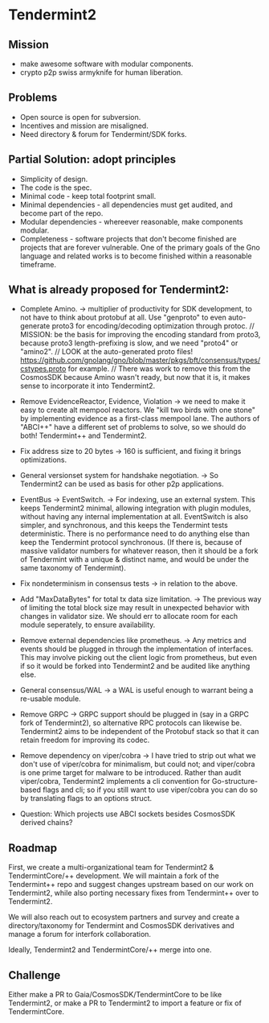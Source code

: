 # Tendermint2

## Mission

 * make awesome software with modular components.
 * crypto p2p swiss armyknife for human liberation.

## Problems

 * Open source is open for subversion.
 * Incentives and mission are misaligned.
 * Need directory & forum for Tendermint/SDK forks.

## Partial Solution: adopt principles

 * Simplicity of design.
 * The code is the spec.
 * Minimal code - keep total footprint small.
 * Minimal dependencies - all dependencies must get audited, and become part of
   the repo.
 * Modular dependencies - whereever reasonable, make components modular.
 * Completeness - software projects that don't become finished are projects
   that are forever vulnerable. One of the primary goals of the Gno language
   and related works is to become finished within a reasonable timeframe.

## What is already proposed for Tendermint2:

* Complete Amino. -> multiplier of productivity for SDK development, to not
  have to think about protobuf at all. Use "genproto" to even auto-generate
  proto3 for encoding/decoding optimization through protoc. // MISSION: be the
  basis for improving the encoding standard from proto3, because proto3
  length-prefixing is slow, and we need "proto4" or "amino2". // LOOK at the
  auto-generated proto files!
  https://github.com/gnolang/gno/blob/master/pkgs/bft/consensus/types/cstypes.proto
  for example. // There was work to remove this from the CosmosSDK because
  Amino wasn't ready, but now that it is, it makes sense to incorporate it into
  Tendermint2.

* Remove EvidenceReactor, Evidence, Violation -> we need to make it easy to
  create alt mempool reactors. We "kill two birds with one stone" by
  implementing evidence as a first-class mempool lane. The authors of "ABCI++"
  have a different set of problems to solve, so we should do both! Tendermint++
  and Tendermint2.

* Fix address size to 20 bytes -> 160 is sufficient, and fixing it brings
  optimizations.

* General versionset system for handshake negotiation. -> So Tendermint2 can be
  used as basis for other p2p applications.

* EventBus -> EventSwitch. -> For indexing, use an external system. This keeps
  Tendermint2 minimal, allowing integration with plugin modules, without having
  any internal implementation at all. EventSwitch is also simpler, and
  synchronous, and this keeps the Tendermint tests deterministic. There is no
  performance need to do anything else than keep the Tendermint protocol
  synchronous. (If there is, because of massive validator numbers for whatever
  reason, then it should be a fork of Tendermint with a unique & distinct name,
  and would be under the same taxonomy of Tendermint).

* Fix nondeterminism in consensus tests -> in relation to the above.

* Add "MaxDataBytes" for total tx data size limitation. -> The previous way of
  limiting the total block size may result in unexpected behavior with changes
  in validator size. We should err to allocate room for each module seperately,
  to ensure availability.

* Remove external dependencies like prometheus. -> Any metrics and events
  should be plugged in through the implementation of interfaces. This may
  involve picking out the client logic from prometheus, but even if so it would
  be forked into Tendermint2 and be audited like anything else.

* General consensus/WAL -> a WAL is useful enough to warrant being a re-usable
  module.

* Remove GRPC -> GRPC support should be plugged in (say in a GRPC fork of
  Tendermint2), so alternative RPC protocols can likewise be. Tendermint2 aims
  to be independent of the Protobuf stack so that it can retain freedom for
  improving its codec.

* Remove dependency on viper/cobra -> I have tried to strip out what we don't
  use of viper/cobra for minimalism, but could not; and viper/cobra is one
  prime target for malware to be introduced. Rather than audit viper/cobra,
  Tendermint2 implements a cli convention for Go-structure-based flags and cli;
  so if you still want to use viper/cobra you can do so by translating flags to
  an options struct.

* Question: Which projects use ABCI sockets besides CosmosSDK derived chains?

## Roadmap

First, we create a multi-organizational team for Tendermint2 &
TendermintCore/++ development. We will maintain a fork of the Tendermint++ repo
and suggest changes upstream based on our work on Tendermint2, while also
porting necessary fixes from Tendermint++ over to Tendermint2.

We will also reach out to ecosystem partners and survey and create a
directory/taxonomy for Tendermint and CosmosSDK derivatives and manage a forum
for interfork collaboration.

Ideally, Tendermint2 and TendermintCore/++ merge into one. 

## Challenge

Either make a PR to Gaia/CosmosSDK/TendermintCore to be like Tendermint2, or
make a PR to Tendermint2 to import a feature or fix of TendermintCore.
